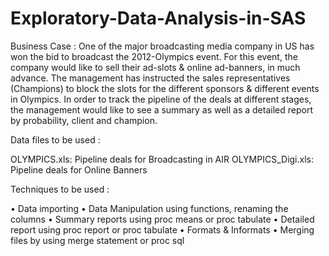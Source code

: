 # Exploratory-Data-Analysis-in-SAS

Business Case :
One of the major broadcasting media company in US has won the bid to broadcast the 2012-Olympics event. For this event, the company would like to sell their ad-slots & online ad-banners, in much advance. The management has instructed the sales representatives (Champions) to
block the slots for the different sponsors & different events in Olympics. In order to track the pipeline of the deals at different stages, the management would like to see a summary as well as a detailed report by probability, client and champion.

Data files to be used : 

OLYMPICS.xls: Pipeline deals for Broadcasting in AIR
OLYMPICS_Digi.xls: Pipeline deals for Online Banners


Techniques to be used : 

• Data importing
• Data Manipulation using functions, renaming the columns
• Summary reports using proc means or proc tabulate
• Detailed report using proc report or proc tabulate
• Formats & Informats
• Merging files by using merge statement or proc sql
